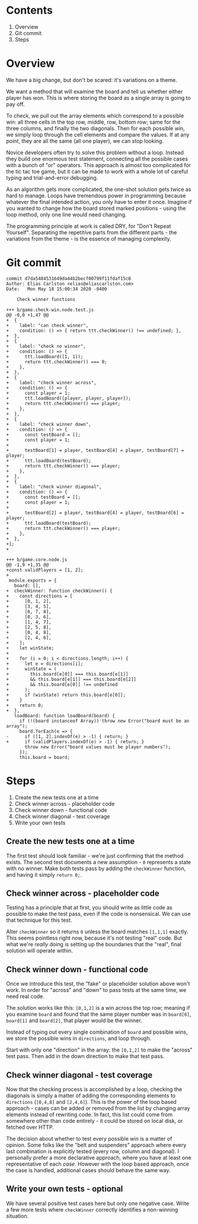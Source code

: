 # Contents
1. Overview
2. Git commit
3. Steps

# Overview
We have a big change, but don't be scared: it's variations on a theme.

We want a method that will examine the board and tell us whether either player has won. This is where storing the board as a single array is going to pay off. 

To check, we pull out the array elements which correspond to a possible win: all three cells in the top row, middle, row, bottom row; same for the three columns, and finally the two diagonals. Then for each possible win, we simply loop through the cell elements and compare the values. If at any point, they are all the same (all one player), we can stop looking.

Novice developers often try to solve this problem without a loop.  Instead they build one enormous test statement, connecting all the possible cases with a bunch of "or" operators. This approach is almost too complicated for the tic tac toe game, but it can be made to work with a whole lot of careful typing and trial-and-error debugging.

As an algorithm gets more complicated, the one-shot solution gets twice as hard to manage. Loops have tremendous power in programming because whatever the final intended action, you only have to enter it once. Imagine if you wanted to change how the board stored marked positions - using the loop method, only one line would need changing. 

The programming principle at work is called DRY, for "Don't Repeat Yourself". Separating the repetitive parts from the different parts - the variations from the theme - is the essence of managing complexity.

# Git commit
```
commit d7da5484531649da44b2becf00799f11fdaf15c0
Author: Elias Carlston <elias@eliascarlston.com>
Date:   Mon May 18 15:00:34 2020 -0400

    Check winner functions

+++ b/game.check-win.node.test.js
@@ -0,0 +1,47 @@
+  {
+    label: "can check winner",
+    condition: () => { return ttt.checkWinner() !== undefined; },
+  },
+  {
+    label: "check no winner",
+    condition: () => { 
+      ttt.loadBoard([1, 1]);
+      return ttt.checkWinner() === 0; 
+    },
+  },
+  {
+    label: "check winner across",
+    condition: () => { 
+      const player = 1;
+      ttt.loadBoard([player, player, player]);
+      return ttt.checkWinner() === player; 
+    },
+  },
+  {
+    label: "check winner down",
+    condition: () => { 
+      const testBoard = [];
+      const player = 1;
+
+      testBoard[1] = player, testBoard[4] = player, testBoard[7] = player; 
+      ttt.loadBoard(testBoard);
+      return ttt.checkWinner() === player; 
+    },
+  },
+  {
+    label: "check winner diagonal",
+    condition: () => { 
+      const testBoard = [];
+      const player = 1;
+
+      testBoard[2] = player, testBoard[4] = player, testBoard[6] = player; 
+      ttt.loadBoard(testBoard);
+      return ttt.checkWinner() === player; 
+    },
+  },
+];
+

+++ b/game.core.node.js
@@ -1,9 +1,35 @@
+const validPlayers = [1, 2];
+
 module.exports = {
   board: [],
+  checkWinner: function checkWinner() {
+    const directions = [
+      [0, 1, 2],
+      [3, 4, 5],
+      [6, 7, 8],
+      [0, 3, 6],
+      [1, 4, 7],
+      [2, 5, 8],
+      [0, 4, 8],
+      [2, 4, 6],
+    ];
+    let winState;
+
+    for (i = 0; i < directions.length; i++) {
+      let e = directions[i];
+      winState = (
+        this.board[e[0]] === this.board[e[1]]
+        && this.board[e[1]] === this.board[e[2]]
+        && this.board[e[0]] !== undefined
+      );
+      if (winState) return this.board[e[0]];
+    }
+    return 0;
+  },
   loadBoard: function loadBoard(board) {
     if (!(board instanceof Array)) throw new Error("board must be an array");
     board.forEach(e => {
-      if ([1, 2].indexOf(e) > -1) { return; }
+      if (validPlayers.indexOf(e) > -1) { return; }
       throw new Error("board values must be player numbers");
     });
     this.board = board;
```

# Steps
1. Create the new tests one at a time
1. Check winner across - placeholder code
1. Check winner down - functional code
1. Check winner diagonal - test coverage
1. Write your own tests

## Create the new tests one at a time
The first test should look familiar - we're just confirming that the method exists. The second test documents a new assumption - `0` represents a state with no winner. Make both tests pass by adding the `checkWinner` function, and having it simply `return 0;`.

## Check winner across - placeholder code
Testing has a principle that at first, you should write as little code as possible to make the test pass, even if the code is nonsensical. We can use that technique for this test. 

Alter `checkWinner` so it returns `0` unless the board matches `[1,1,1]` exactly. This seems pointless right now, because it's not testing "real" code. But what we're *really* doing is setting up the boundaries that the "real", final solution will operate within.

## Check winner down - functional code
Once we introduce this test, the "fake" or placeholder solution above won't work. In order for "across" and "down" to pass tests at the same time, we need real code. 

The solution works like this: `[0,1,2]` is a win across the top row; meaning if you examine `board` and found that the same player number was in `board[0]`, `board[1]` and `board[2]`, that player would be the winner. 

Instead of typing out every single combination of `board` and possible wins, we store the possible wins in `directions`, and loop through.

Start with only one "direction" in the array: the `[0,1,2]` to make the "across" test pass. Then add in the down direction to make that test pass. 

## Check winner diagonal - test coverage
Now that the checking process is accomplished by a loop, checking the diagonals is simply a matter of adding the corresponding elements to `directions` (`[0,4,8]` and `[2,4,6]`). This is the power of the loop based approach - cases can be added or removed from the list by changing array elements instead of rewriting code. In fact, this list could come from somewhere other than code entirely - it could be stored on local disk, or fetched over HTTP. 

The decision about whether to test every possible win is a matter of opinion. Some folks like the "belt and suspenders" approach where every last combination is explicitly tested (every row, column and diagonal). I personally prefer a more declarative approach, where you have at least one representative of each _case_. However with the loop based approach, once the case is handled, additional cases should behave the same way. 

## Write your own tests - optional
We have several positive test cases here but only one negative case. Write a few more tests where `checkWinner` correctly identifies a non-winning situation.
